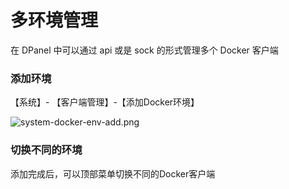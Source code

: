 # 多环境管理

在 DPanel 中可以通过 api 或是 sock 的形式管理多个 Docker 客户端

### 添加环境

【系统】- 【客户端管理】-【添加Docker环境】

![system-docker-env-add.png](https://cdn.w7.cc/dpanel/system-docker-env-add.png)



### 切换不同的环境

添加完成后，可以顶部菜单切换不同的Docker客户端